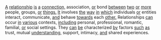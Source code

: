 [A](./a.md) [relationship](./relationship.md) [is](./is.md) [a](./a.md) [connection,](./connection.md) association, [or](./or.md) bond [between](./between.md) [two](./two.md) [or](./or.md) [more](./more.md) people, groups, [or](./or.md) [things.](./things.md) [It](./it.md) involves [the](./the.md) [way](./way.md) [in](./in.md) [which](./which.md) individuals [or](./or.md) entities interact, communicate, [and](./and.md) behave [towards](./towards.md) each [other.](./other.md) Relationships [can](./can.md) occur [in](./in.md) [various](./various.md) contexts, [including](./including.md) personal, professional, romantic, familial, [or](./or.md) social settings. They [can](./can.md) [be](./be.md) characterized [by](./by.md) factors [such](./such.md) [as](./as.md) trust, mutual [understanding,](./understanding.md) support, intimacy, [and](./and.md) shared experiences.